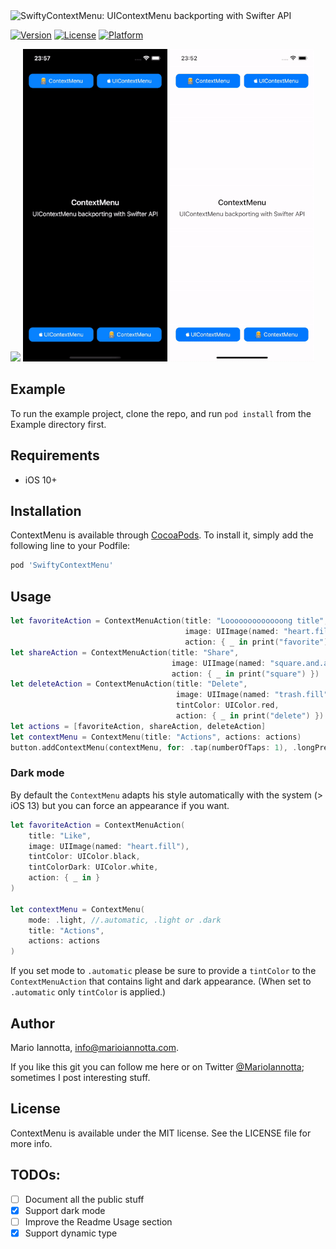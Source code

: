 <img src="https://raw.githubusercontent.com/MarioIannotta/SwiftyContextMenu/main/Resources/logo.png" alt="SwiftyContextMenu: UIContextMenu backporting with Swifter API"/>

[![Version](https://img.shields.io/cocoapods/v/SwiftyContextMenu.svg?style=flat)](https://cocoapods.org/pods/SwiftyContextMenu)
[![License](https://img.shields.io/cocoapods/l/SwiftyContextMenu.svg?style=flat)](https://cocoapods.org/pods/SwiftyContextMenu)
[![Platform](https://img.shields.io/cocoapods/p/SwiftyContextMenu.svg?style=flat)](https://cocoapods.org/pods/SwiftyContextMenu)

<img src="https://raw.githubusercontent.com/MarioIannotta/SwiftyContextMenu/main/Resources/demo.gif" height="500"/>
<img src="Resources/demo_dark.gif" height="500"/>
<img src="Resources/demo_userStyleDidChange.gif" height="500"/>

## Example

To run the example project, clone the repo, and run `pod install` from the Example directory first.

## Requirements

* iOS 10+

## Installation

ContextMenu is available through [CocoaPods](https://cocoapods.org). To install
it, simply add the following line to your Podfile:

```ruby
pod 'SwiftyContextMenu'
```

## Usage

```swift
let favoriteAction = ContextMenuAction(title: "Looooooooooooong title",
                                       image: UIImage(named: "heart.fill"),
                                       action: { _ in print("favorite") })
let shareAction = ContextMenuAction(title: "Share",
                                    image: UIImage(named: "square.and.arrow.up.fill"),
                                    action: { _ in print("square") })
let deleteAction = ContextMenuAction(title: "Delete",
                                     image: UIImage(named: "trash.fill"),
                                     tintColor: UIColor.red,
                                     action: { _ in print("delete") })
let actions = [favoriteAction, shareAction, deleteAction]
let contextMenu = ContextMenu(title: "Actions", actions: actions)
button.addContextMenu(contextMenu, for: .tap(numberOfTaps: 1), .longPress(duration: 0.3))
```

### Dark mode
By default the `ContextMenu` adapts his style automatically with the system (> iOS 13) but you can force an appearance if you want.

```swift
let favoriteAction = ContextMenuAction(
	title: "Like",
	image: UIImage(named: "heart.fill"),
	tintColor: UIColor.black,
	tintColorDark: UIColor.white,
	action: { _ in }
)
                                               
let contextMenu = ContextMenu(
	mode: .light, //.automatic, .light or .dark
	title: "Actions",
	actions: actions
)

```
If you set mode to `.automatic` please be sure to provide a `tintColor` to the `ContextMenuAction` that contains light and dark appearance. (When set to `.automatic` only `tintColor` is applied.)

## Author

Mario Iannotta, info@marioiannotta.com.

If you like this git you can follow me here or on Twitter [@MarioIannotta](http://www.twitter.com/marioiannotta); sometimes I post interesting stuff. 

## License

ContextMenu is available under the MIT license. See the LICENSE file for more info.

## TODOs:

* [ ] Document all the public stuff
* [x] Support dark mode
* [ ] Improve the Readme Usage section
* [x] Support dynamic type

